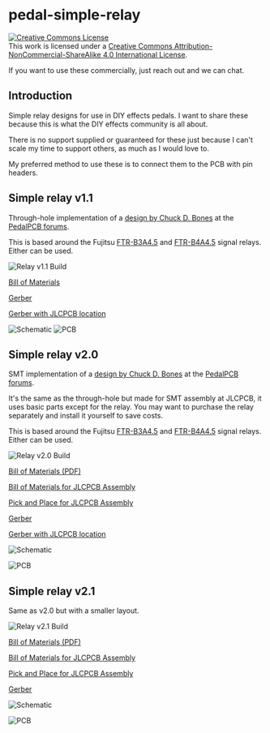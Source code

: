 # pedal-simple-relay

<a rel="license" href="http://creativecommons.org/licenses/by-nc-sa/4.0/"><img alt="Creative Commons License" style="border-width:0" src="https://i.creativecommons.org/l/by-nc-sa/4.0/88x31.png" /></a><br />This work is licensed under a <a rel="license" href="http://creativecommons.org/licenses/by-nc-sa/4.0/">Creative Commons Attribution-NonCommercial-ShareAlike 4.0 International License</a>.

If you want to use these commercially, just reach out and we can chat.

## Introduction

Simple relay designs for use in DIY effects pedals. I want to share these because this is what the DIY effects community is all about.

There is no support supplied or guaranteed for these just because I can't scale my time to support others, as much as I would love to.

My preferred method to use these is to connect them to the PCB with pin headers.

## Simple relay v1.1

Through-hole implementation of a [design by Chuck D. Bones](https://forum.pedalpcb.com/threads/a-simple-relay-bypass.16474/) at the [PedalPCB forums](https://forum.pedalpcb.com/).

This is based around the Fujitsu [FTR-B3A4.5](https://www.fcl.fujitsu.com/downloads/MICRO/fcai/relays/ftr-b3.pdf) and [FTR-B4A4.5](https://www.fcl.fujitsu.com/downloads/MICRO/fcai/relays/ftr-b4.pdf) signal relays. Either can be used.

![Relay v1.1 Build](relay-v1.1/relay-v1.1-build.png)

[Bill of Materials](relay-v1.1/relay-v1.1-bom.pdf)

[Gerber](relay-v1.1/relay-v1.1-gerber.zip)

[Gerber with JLCPCB location](relay-v1.1/relay-v1.1-gerber-JLCPCB.zip)

![Schematic](relay-v1.1/relay-v1.1-schematic.png)
![PCB](relay-v1.1/relay-v1.1-pcb.png)

## Simple relay v2.0

SMT implementation of a [design by Chuck D. Bones](https://forum.pedalpcb.com/threads/a-simple-relay-bypass.16474/) at the [PedalPCB forums](https://forum.pedalpcb.com/).

It's the same as the through-hole but made for SMT assembly at JLCPCB, it uses basic parts except for the relay. You may want to purchase the relay separately and install it yourself to save costs.

This is based around the Fujitsu [FTR-B3A4.5](https://www.fcl.fujitsu.com/downloads/MICRO/fcai/relays/ftr-b3.pdf) and [FTR-B4A4.5](https://www.fcl.fujitsu.com/downloads/MICRO/fcai/relays/ftr-b4.pdf) signal relays. Either can be used.

![Relay v2.0 Build](relay-v2.0/relay-v2.0-build.png)

[Bill of Materials (PDF)](relay-v2.0/relay-v2.0-bom.pdf)

[Bill of Materials for JLCPCB Assembly](relay-v2.0/relay-v2.0-bom.csv)

[Pick and Place for JLCPCB Assembly](relay-v2.0/relay-v2.0-cpl.csv)

[Gerber](relay-v2.0/relay-v2.0-gerber.zip)

[Gerber with JLCPCB location](relay-v2.0/relay-v2.0-gerber-JLCPCB.zip)

![Schematic](relay-v2.0/relay-v2.0-schematic.png)

![PCB](relay-v2.0/relay-v2.0-pcb.png)

## Simple relay v2.1

Same as v2.0 but with a smaller layout.

![Relay v2.1 Build](relay-v2.1/relay-v2.1-build.png)

[Bill of Materials (PDF)](relay-v2.1/relay-v2.1-bom.pdf)

[Bill of Materials for JLCPCB Assembly](relay-v2.1/relay-v2.1-bom.csv)

[Pick and Place for JLCPCB Assembly](relay-v2.1/relay-v2.1-cpl.csv)

[Gerber](relay-v2.1/relay-v2.1-gerber.zip)

![Schematic](relay-v2.1/relay-v2.1-schematic.png)

![PCB](relay-v2.1/relay-v2.1-pcb.png)
